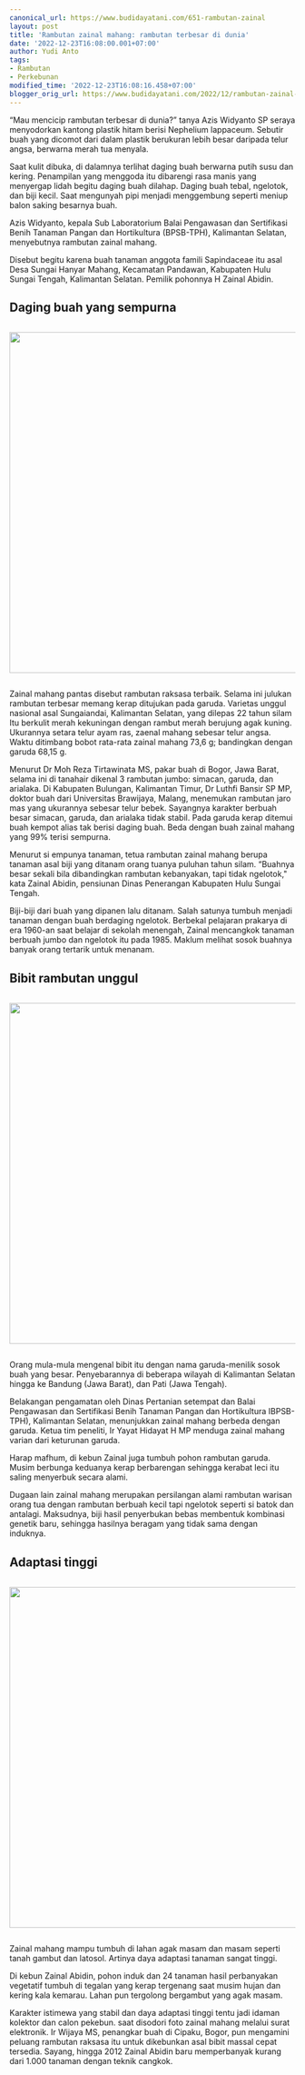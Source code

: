 ```yaml
---
canonical_url: https://www.budidayatani.com/651-rambutan-zainal
layout: post
title: 'Rambutan zainal mahang: rambutan terbesar di dunia'
date: '2022-12-23T16:08:00.001+07:00'
author: Yudi Anto
tags:
- Rambutan
- Perkebunan
modified_time: '2022-12-23T16:08:16.458+07:00'
blogger_orig_url: https://www.budidayatani.com/2022/12/rambutan-zainal-mahang-rambutan.html
---
```


<p>&ldquo;Mau mencicip rambutan terbesar di dunia?&rdquo; tanya Azis Widyanto SP seraya menyodorkan kantong plastik hitam berisi Nephelium lappaceum. Sebutir buah yang dicomot dari dalam plastik berukuran lebih besar daripada telur angsa, berwarna merah tua menyala.</p>
<p>Saat kulit dibuka, di dalamnya terlihat daging buah berwarna putih susu dan kering. Penampilan yang menggoda itu dibarengi rasa manis yang menyergap lidah begitu daging buah dilahap. Daging buah tebal, ngelotok, dan biji kecil. Saat mengunyah pipi menjadi menggembung seperti meniup balon saking besarnya buah.</p>
<p>Azis Widyanto, kepala Sub Laboratorium Balai Pengawasan dan Sertifikasi Benih Tanaman Pangan dan Hortikultura (BPSB-TPH), Kalimantan Selatan, menyebutnya rambutan zainal mahang.</p>
<p>Disebut begitu karena buah tanaman anggota famili Sapindaceae itu asal Desa Sungai Hanyar Mahang, Kecamatan Pandawan, Kabupaten Hulu Sungai Tengah, Kalimantan Selatan. Pemilik pohonnya H Zainal Abidin.</p>
<h2 id="Stabil">Daging buah yang sempurna</h2>
<div class="separator" style="clear: both;"><a href="https://blogger.googleusercontent.com/img/b/R29vZ2xl/AVvXsEisu8TSUF9_popwvqy3XXrJ-Idvp1EWscLzey3cxsMV7bdvbBZQuzGU5fHavKWtSxyzhKVtYeh82p7IdE6b6efqD9dw-4lTOjHoVcwfWA91ebAyopU16dbwmYAe2sbGv0oCwa89AODK06L-NZGnpY1uEhd9XwKr1tQ18i1YNiI7JIpMZqR4IIzs5zWV5w/s1511/rambutan-zaenal-mahang.jpg" style="display: block; padding: 1em 0; text-align: center; "><img alt="" border="0" width="600" data-original-height="850" data-original-width="1511" src="https://blogger.googleusercontent.com/img/b/R29vZ2xl/AVvXsEisu8TSUF9_popwvqy3XXrJ-Idvp1EWscLzey3cxsMV7bdvbBZQuzGU5fHavKWtSxyzhKVtYeh82p7IdE6b6efqD9dw-4lTOjHoVcwfWA91ebAyopU16dbwmYAe2sbGv0oCwa89AODK06L-NZGnpY1uEhd9XwKr1tQ18i1YNiI7JIpMZqR4IIzs5zWV5w/s600/rambutan-zaenal-mahang.jpg"/></a></div>
<p>Zainal mahang pantas disebut rambutan raksasa terbaik. Selama ini julukan rambutan terbesar memang kerap ditujukan pada garuda. Varietas unggul nasional asal Sungaiandai, Kalimantan Selatan, yang dilepas 22 tahun silam Itu berkulit merah kekuningan dengan rambut merah berujung agak kuning. Ukurannya setara telur ayam ras, zaenal mahang sebesar telur angsa. Waktu ditimbang bobot rata-rata zainal mahang 73,6 g; bandingkan dengan garuda 68,15 g.</p>
<p>Menurut Dr Moh Reza Tirtawinata MS, pakar buah di Bogor, Jawa Barat, selama ini di tanahair dikenal 3 rambutan jumbo: simacan, garuda, dan arialaka. Di Kabupaten Bulungan, Kalimantan Timur, Dr Luthfi Bansir SP MP, doktor buah dari Universitas Brawijaya, Malang, menemukan rambutan jaro mas yang ukurannya sebesar telur bebek. Sayangnya karakter berbuah besar simacan, garuda, dan arialaka tidak stabil. Pada garuda kerap ditemui buah kempot alias tak berisi daging buah. Beda dengan buah zainal mahang yang 99% terisi sempurna.</p>
<p>Menurut si empunya tanaman, tetua rambutan zainal mahang berupa tanaman asal biji yang ditanam orang tuanya puluhan tahun silam. &ldquo;Buahnya besar sekali bila dibandingkan rambutan kebanyakan, tapi tidak ngelotok," kata Zainal Abidin, pensiunan Dinas Penerangan Kabupaten Hulu Sungai Tengah.</p>
<p>Biji-biji dari buah yang dipanen lalu ditanam. Salah satunya tumbuh menjadi tanaman dengan buah berdaging ngelotok. Berbekal pelajaran prakarya di era 1960-an saat belajar di sekolah menengah, Zainal mencangkok tanaman berbuah jumbo dan ngelotok itu pada 1985. Maklum melihat sosok buahnya banyak orang tertarik untuk menanam.</p>
<h2 id="bibit">Bibit rambutan unggul</h2>
<div class="separator" style="clear: both;"><a href="https://blogger.googleusercontent.com/img/b/R29vZ2xl/AVvXsEgtoBmEKxgpbbnHOR4eD2vIMaqdxoJf8iiUirvz3tHEugSj1VOjztp_Cby-3gVpplQzt0FkTl86qf_YdytRyz9_CwnY2D8zltldzcX3zV2yzI2py456IxNUTf2NfeGiu95h7sw6J4tpqbEL4oSQVrP2ZJ0K5E94Q0d9GBTIgzd0IrHAxG_FlqTF-aiygw/s768/rambutan-zaenal-768x432.jpg" style="display: block; padding: 1em 0; text-align: center; "><img alt="" border="0" width="600" data-original-height="432" data-original-width="768" src="https://blogger.googleusercontent.com/img/b/R29vZ2xl/AVvXsEgtoBmEKxgpbbnHOR4eD2vIMaqdxoJf8iiUirvz3tHEugSj1VOjztp_Cby-3gVpplQzt0FkTl86qf_YdytRyz9_CwnY2D8zltldzcX3zV2yzI2py456IxNUTf2NfeGiu95h7sw6J4tpqbEL4oSQVrP2ZJ0K5E94Q0d9GBTIgzd0IrHAxG_FlqTF-aiygw/s600/rambutan-zaenal-768x432.jpg"/></a></div>
<p>Orang mula-mula mengenal bibit itu dengan nama garuda-menilik sosok buah yang besar. Penyebarannya di beberapa wilayah di Kalimantan Selatan hingga ke Bandung (Jawa Barat), dan Pati (Jawa Tengah).</p>
<p>Belakangan pengamatan oleh Dinas Pertanian setempat dan Balai Pengawasan dan Sertifikasi Benih Tanaman Pangan dan Hortikultura IBPSB-TPH), Kalimantan Selatan, menunjukkan zainal mahang berbeda dengan garuda. Ketua tim peneliti, Ir Yayat Hidayat H MP menduga zainal mahang varian dari keturunan garuda.</p>
<p>Harap mafhum, di kebun Zainal juga tumbuh pohon rambutan garuda. Musim berbunga keduanya kerap berbarengan sehingga kerabat leci itu saling menyerbuk secara alami.</p>
<p>Dugaan lain zainal mahang merupakan persilangan alami rambutan warisan orang tua dengan rambutan berbuah kecil tapi ngelotok seperti si batok dan antalagi. Maksudnya, biji hasil penyerbukan bebas membentuk kombinasi genetik baru, sehingga hasilnya beragam yang tidak sama dengan induknya.</p>
<h2 id="Adaptasi">Adaptasi tinggi</h2>
<div class="separator" style="clear: both;"><a href="https://blogger.googleusercontent.com/img/b/R29vZ2xl/AVvXsEhIcSmHzN60rrZFhKWU4uYtapJrX0OBPLV7Sf_s3HP2nIrQiGMMV0uAZ8gDqZVnqhayUrO0cUa4eNDzKKanYCKJMGAp6oGJqkYcPAtk0pDQTmaI0ZmDfuygjT6eJFFWc5-jHyLzXMdSqlMX22tYTliwkYOwD4wxTa1zYjL6T0HyND5-3J7lGAByJo4DdA/s768/zaenal-mahang-768x432.jpg" style="display: block; padding: 1em 0; text-align: center; "><img alt="" border="0" width="600" data-original-height="432" data-original-width="768" src="https://blogger.googleusercontent.com/img/b/R29vZ2xl/AVvXsEhIcSmHzN60rrZFhKWU4uYtapJrX0OBPLV7Sf_s3HP2nIrQiGMMV0uAZ8gDqZVnqhayUrO0cUa4eNDzKKanYCKJMGAp6oGJqkYcPAtk0pDQTmaI0ZmDfuygjT6eJFFWc5-jHyLzXMdSqlMX22tYTliwkYOwD4wxTa1zYjL6T0HyND5-3J7lGAByJo4DdA/s600/zaenal-mahang-768x432.jpg"/></a></div>
<p>Zainal mahang mampu tumbuh di lahan agak masam dan masam seperti tanah gambut dan latosol. Artinya daya adaptasi tanaman sangat tinggi.</p>
<p>Di kebun Zainal Abidin, pohon induk dan 24 tanaman hasil perbanyakan vegetatif tumbuh di tegalan yang kerap tergenang saat musim hujan dan kering kala kemarau. Lahan pun tergolong bergambut yang agak masam.</p>
<p>Karakter istimewa yang stabil dan daya adaptasi tinggi tentu jadi idaman kolektor dan calon pekebun. saat disodori foto zainal mahang melalui surat elektronik. Ir Wijaya MS, penangkar buah di Cipaku, Bogor, pun mengamini peluang rambutan raksasa itu untuk dikebunkan asal bibit massal cepat tersedia. Sayang, hingga 2012 Zainal Abidin baru memperbanyak kurang dari 1.000 tanaman dengan teknik cangkok.</p>